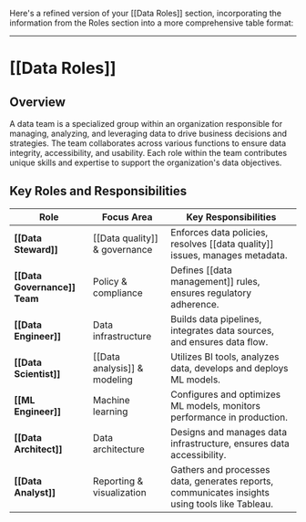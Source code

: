 Here's a refined version of your [[Data Roles]] section, incorporating the information from the Roles section into a more comprehensive table format:

---

# [[Data Roles]]

## Overview

A data team is a specialized group within an organization responsible for managing, analyzing, and leveraging data to drive business decisions and strategies. The team collaborates across various functions to ensure data integrity, accessibility, and usability. Each role within the team contributes unique skills and expertise to support the organization's data objectives.

## Key Roles and Responsibilities

| Role                         | Focus Area                    | Key Responsibilities                                                                           |
| ---------------------------- | ----------------------------- | ---------------------------------------------------------------------------------------------- |
| **[[Data Steward]]**         | [[Data quality]] & governance | Enforces data policies, resolves [[data quality]] issues, manages metadata.                    |
| **[[Data Governance]] Team** | Policy & compliance           | Defines [[data management]] rules, ensures regulatory adherence.                               |
| **[[Data Engineer]]**        | Data infrastructure           | Builds data pipelines, integrates data sources, and ensures data flow.                         |
| **[[Data Scientist]]**       | [[Data analysis]] & modeling  | Utilizes BI tools, analyzes data, develops and deploys ML models.                              |
| **[[ML Engineer]]**          | Machine learning              | Configures and optimizes ML models, monitors performance in production.                        |
| **[[Data Architect]]**       | Data architecture             | Designs and manages data infrastructure, ensures data accessibility.                           |
| **[[Data Analyst]]**         | Reporting & visualization     | Gathers and processes data, generates reports, communicates insights using tools like Tableau. |
